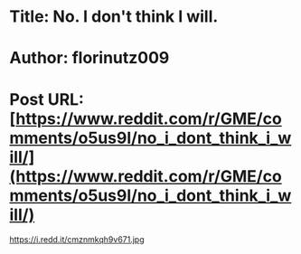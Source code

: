 # Title: No. I don't think I will.
# Author: florinutz009
# Post URL: [https://www.reddit.com/r/GME/comments/o5us9l/no_i_dont_think_i_will/](https://www.reddit.com/r/GME/comments/o5us9l/no_i_dont_think_i_will/)


https://i.redd.it/cmznmkqh9v671.jpg